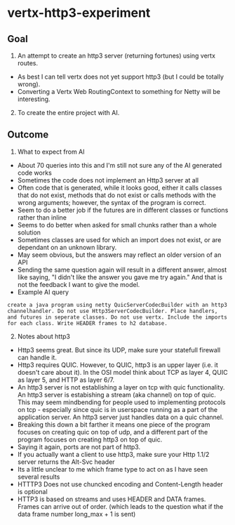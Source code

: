 # vertx-http3-experiment

## Goal

1. An attempt to create an http3 server (returning fortunes) using vertx routes.

- As best I can tell vertx does not yet support http3 (but I could be totally wrong).
- Converting a Vertx Web RoutingContext to something for Netty will be interesting.

2. To create the entire project with AI.

## Outcome

1. What to expect from AI

- About 70 queries into this and I'm still not sure any of the AI generated code works
- Sometimes the code does not implement an Http3 server at all
- Often code that is generated, while it looks good, either it calls classes that do not exist, methods that do not exist or calls methods with the wrong arguments; however, the syntax of the program is correct.
- Seem to do a better job if the futures are in different classes or functions rather than inline
- Seems to do better when asked for small chunks rather than a whole solution
- Sometimes classes are used for which an import does not exist, or are dependant on an unknown library.
- May seem obvious, but the answers may reflect an older version of an API
- Sending the same question again will result in a different answer, almost like saying, "I didn't like the answer you gave me try again." And that is not the feedback I want to give the model.
- Example AI query

```
create a java program using netty QuicServerCodecBuilder with an http3 channelhandler. Do not use Http3ServerCodecBuilder. Place handlers, and futures in seperate classes. Do not use vertx. Include the imports for each class. Write HEADER frames to h2 database.
```

2. Notes about http3

- Http3 seems great. But since its UDP, make sure your statefull firewall can handle it.
- Http3 requires QUIC. However, to QUIC, http3 is an upper layer (i.e. it doesn't care about it). In the OSI model think about TCP as layer 4, QUIC as layer 5, and HTTP as layer 6/7.
- An http3 server is not establishing a layer on tcp with quic functionality. An http3 server is estabishing a stream (aka channel) on top of quic. This may seem mindbending for people used to implementing protocols on tcp - especially since quic is in userspace running as a part of the application server. An http3 server just handles data on a quic channel.
- Breaking this down a bit farther it means one piece of the program focuses on creating quic on top of udp, and a different part of the program focuses on creating http3 on top of quic.
- Saying it again, ports are not part of http3.
- If you actually want a client to use http3, make sure your Http 1.1/2 server returns the Alt-Svc header
- Its a little unclear to me which frame type to act on as I have seen several results
- HTTTP3 Does not use chuncked encoding and Content-Length header is optional
- HTTP3 is based on streams and uses HEADER and DATA frames. Frames can arrive out of order. (which leads to the question what if the data frame number long_max + 1 is sent)
